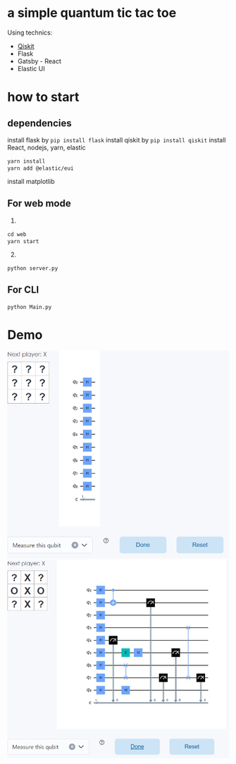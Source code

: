 # a simple quantum tic tac toe
Using technics:
- [Qiskit](https://qiskit.org/)
- Flask
- Gatsby - React
- Elastic UI
# how to start
## dependencies
install flask by `pip install flask`
install qiskit by `pip install qiskit`
install React, nodejs, yarn, elastic
```
yarn install
yarn add @elastic/eui
```
install matplotlib
## For web mode
1. 
```
cd web
yarn start
```
2.
```
python server.py
```
## For CLI
```
python Main.py
```
# Demo
![img](/doc/img.jpg)
![img2](/doc/img1.jpg)
